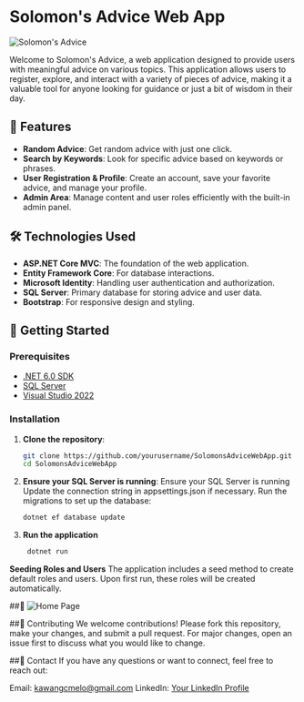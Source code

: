 # Solomon's Advice Web App

![Solomon's Advice](https://via.placeholder.com/800x200.png?text=Solomon%27s+Advice+Web+App)

Welcome to Solomon's Advice, a web application designed to provide users with meaningful advice on various topics. This application allows users to register, explore, and interact with a variety of pieces of advice, making it a valuable tool for anyone looking for guidance or just a bit of wisdom in their day.

## 🎯 Features

- **Random Advice**: Get random advice with just one click.
- **Search by Keywords**: Look for specific advice based on keywords or phrases.
- **User Registration & Profile**: Create an account, save your favorite advice, and manage your profile.
- **Admin Area**: Manage content and user roles efficiently with the built-in admin panel.

## 🛠️ Technologies Used

- **ASP.NET Core MVC**: The foundation of the web application.
- **Entity Framework Core**: For database interactions.
- **Microsoft Identity**: Handling user authentication and authorization.
- **SQL Server**: Primary database for storing advice and user data.
- **Bootstrap**: For responsive design and styling.

## 🚀 Getting Started

### Prerequisites

- [.NET 6.0 SDK](https://dotnet.microsoft.com/download)
- [SQL Server](https://www.microsoft.com/en-us/sql-server/sql-server-downloads)
- [Visual Studio 2022](https://visualstudio.microsoft.com/vs/)

### Installation

1. **Clone the repository**:
   ```bash
   git clone https://github.com/yourusername/SolomonsAdviceWebApp.git
   cd SolomonsAdviceWebApp

2. **Ensure your SQL Server is running**:
    Ensure your SQL Server is running
    Update the connection string in appsettings.json if necessary.
    Run the migrations to set up the database:
   ```bash
   dotnet ef database update
   
3. **Run the application**
   ```bash
    dotnet run

**Seeding Roles and Users**
The application includes a seed method to create default roles and users. Upon first run, these roles will be created automatically.

##📸
![Home Page](img/homepage.png)


##🤝 Contributing
We welcome contributions! Please fork this repository, make your changes, and submit a pull request. For major changes, open an issue first to discuss what you would like to change.


##📧 Contact
If you have any questions or want to connect, feel free to reach out:

Email: kawangcmelo@gmail.com
LinkedIn: [Your LinkedIn Profile](https://www.linkedin.com/in/kawanmelo/)
